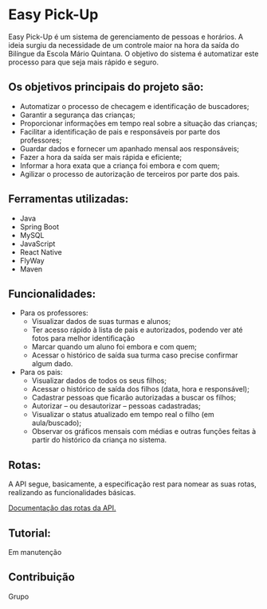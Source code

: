 # Easy Pick-Up

Easy Pick-Up é um sistema de gerenciamento de pessoas e horários. A ideia surgiu da necessidade de um controle maior na hora da saída do Bilíngue da Escola Mário Quintana. O objetivo do sistema é automatizar este processo para que seja mais rápido e seguro.  

## Os objetivos principais do projeto são:
*  Automatizar o processo de checagem e identificação de buscadores;
*  Garantir a segurança das crianças;
*  Proporcionar informações em tempo real sobre a situação das crianças;
*  Facilitar a identificação de pais e responsáveis por parte dos professores;
*  Guardar dados e fornecer um apanhado mensal aos responsáveis;
*  Fazer a hora da saída ser mais rápida e eficiente;
*  Informar a hora exata que a criança foi embora e com quem;
*  Agilizar o processo de autorização de terceiros por parte dos pais.

## Ferramentas utilizadas:
*  Java
*  Spring Boot
*  MySQL
*  JavaScript
*  React Native
*  FlyWay
*  Maven

## Funcionalidades:
*  Para os professores:
    *  Visualizar dados de suas turmas e alunos;
    *  Ter acesso rápido à lista de pais e autorizados, podendo ver até fotos para melhor identificação
    *  Marcar quando um aluno foi embora e com quem;
    *  Acessar o histórico de saída sua turma caso precise confirmar algum dado.
*  Para os pais:
    *  Visualizar dados de todos os seus filhos;
    *  Acessar o histórico de saída dos filhos (data, hora e responsável);
    *  Cadastrar pessoas que ficarão autorizadas a buscar os filhos;
    *  Autorizar – ou desautorizar – pessoas cadastradas;
    *  Visualizar o status atualizado em tempo real o filho (em aula/buscado);
    *  Observar os gráficos mensais com médias e outras funções feitas à partir do histórico da criança no sistema.

## Rotas:

A API segue, basicamente, a especificação rest para nomear as suas rotas, realizando as funcionalidades básicas.

[Documentação das rotas da API.](https://documenter.getpostman.com/view/7156012/S1EL1L47/ "Documentação das rotas da API.")

## Tutorial:
Em manutenção

## Contribuição
Grupo